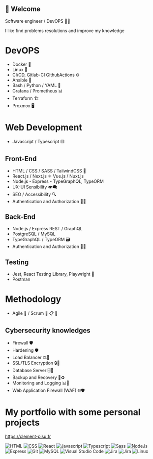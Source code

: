 ## 👋 Welcome

Software engineer / DevOPS 🧑‍💻

I like find problems resolutions and improve my knowledge

# DevOPS
- Docker 🐳
- Linux 🐧
- CI/CD, Gitlab-CI GithubActions ⚙️
- Ansible 🧰
- Bash / Python / YAML 📜
- Grafana / Prometheus 📊
- Terraform 🏗️
- Proxmox  🖥️

# Web Development
- Javascript / Typescript 🟨

## Front-End
- HTML / CSS / SASS / TailwindCSS 🎨
- React.js / Next.js  ⚛️   Vue.js / Nuxt.js 
- Node.js - Express - TypeGraphQL, TypeORM 
- UX-UI Sensibility 👁️‍🗨️
- SEO / Accessibility 🔍
- Authentication and Authorization 👤🔑

## Back-End
- Node.js / Express REST / GraphQL 
- PostgreSQL / MySQL
- TypeGraphQL / TypeORM 🗃️
- Authentication and Authorization 👤🔑

## Testing
- Jest, React Testing Library, Playwright 🧪
- Postman

# Methodology 
- Agile 🔄 / Scrum 🏉 📋 👥    

## Cybersecurity knowledges 
- Firewall  🛡️ 
- Hardening  🛡️ 
- Load Balancer ⚖️🔄
- SSL/TLS Encryption 🔒📜
- Database Server 🗄️💾
- Backup and Recovery 💽♻️ 
- Monitoring and Logging 📊📝
- Web Application Firewall (WAF) 🌐🛡️

# My portfolio with some personal projects

https://clement-pisu.fr

<p align="left">
  <img src="https://img.shields.io/badge/HTML5-E34F26?style=for-the-badge&logo=html5&logoColor=white" alt="HTML"/>
  <img src="https://img.shields.io/badge/CSS3-1572B6?style=for-the-badge&logo=css3&logoColor=white" alt="CSS"/>
  <img src="https://img.shields.io/badge/React-20232A?style=for-the-badge&logo=react&logoColor=61DAFB" alt="React"/>
  <img src="https://img.shields.io/badge/JavaScript-323330?style=for-the-badge&logo=javascript&logoColor=F7DF1E" alt="Javascript"/>
  <img src="https://img.shields.io/badge/TypeScript-007ACC?style=for-the-badge&logo=typescript&logoColor=white" alt="Typescript"/>
  <img src="https://img.shields.io/badge/Sass-CC6699?style=for-the-badge&logo=sass&logoColor=white" alt="Sass"/>
  <img src="https://img.shields.io/badge/Node.js-339933?style=for-the-badge&logo=nodedotjs&logoColor=white" alt="NodeJs"/>
  <img src="https://img.shields.io/badge/Express.js-000000?style=for-the-badge&logo=express&logoColor=white" alt="Express"/>
  <img src="https://img.shields.io/badge/GIT-E44C30?style=for-the-badge&logo=git&logoColor=white" alt="Git"/>
  <img src="https://img.shields.io/badge/MySQL-005C84?style=for-the-badge&logo=mysql&logoColor=white" alt="MySQL"/>
  <img src="https://img.shields.io/badge/Visual_Studio_Code-0078D4?style=for-the-badge&logo=visual%20studio%20code&logoColor=white" alt="Visual Studio Code"/>
  <img src="https://img.shields.io/badge/Jira-0052CC?style=for-the-badge&logo=Jira&logoColor=white" alt="Jira"/>
  <img src="https://img.shields.io/badge/Jira-0052CC?style=for-the-badge&logo=Jira&logoColor=white" alt="Jira"/>
  <img src="https://img.shields.io/badge/Linux-FCC624?style=for-the-badge&logo=linux&logoColor=black" alt="Linux"/> 
</p>

